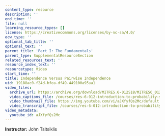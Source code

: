 ```yaml
---
content_type: resource
description: ''
end_time: ''
file: null
learning_resource_types: []
license: https://creativecommons.org/licenses/by-nc-sa/4.0/
ocw_type: ''
optional_tab_title: ''
optional_text: ''
parent_title: 'Part I: The Fundamentals'
parent_type: SupplementalResourceSection
related_resources_text: ''
resource_index_text: ''
resourcetype: Video
start_time: ''
title: Independence Versus Pairwise Independence
uid: 19188ac0-f24d-bfea-df49-449100a95aa1
video_files:
  archive_url: https://archive.org/download/MITRES.6-012S18/MITRES6_012S18_L03-08_300k.mp4
  video_captions_file: /courses/res-6-012-introduction-to-probability-spring-2018/df67a8af0854562596b2f3ae267e5f31_aJXfyfQs2Mc.vtt
  video_thumbnail_file: https://img.youtube.com/vi/aJXfyfQs2Mc/default.jpg
  video_transcript_file: /courses/res-6-012-introduction-to-probability-spring-2018/31d18feca481d4bf803f32fd9e3ef8be_aJXfyfQs2Mc.pdf
video_metadata:
  youtube_id: aJXfyfQs2Mc
---
```


**Instructor:** John Tsitsiklis

